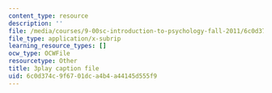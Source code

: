 ```yaml
---
content_type: resource
description: ''
file: /media/courses/9-00sc-introduction-to-psychology-fall-2011/6c0d374c9f6701dca4b4a44145d555f9_SjjGiqf96rI.srt
file_type: application/x-subrip
learning_resource_types: []
ocw_type: OCWFile
resourcetype: Other
title: 3play caption file
uid: 6c0d374c-9f67-01dc-a4b4-a44145d555f9
---
```

